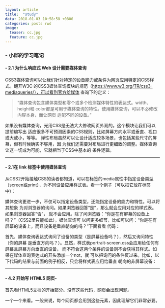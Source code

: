```yaml
---
layout: article
title:  "study"
data: 2018-01-03 10:58:58 +0800
categories: posts rwd
image:
  teaser: cc.jpg
  feature: cc.jpg
---
```


###  - 小邱的学习笔记


#### - 2.1 为什么响应式 Web 设计需要媒体查询
CSS3媒体查询可以让我们针对特定的设备能力或条件为网页应用特定的CSS样式。翻开W3C  的CSS3媒体查询模块的规范（https://www.w3.org/TR/css3-mediaqueries/），可以看到官方给媒体  查询下的定义： 

>  “媒体查询包含媒体类型和零个或多个检测媒体特性的表达式。width、height和  color都是可用于媒体查询的特性。使用媒体查询，可以不必修改内容本身，而让网页  适配不同的设备。”  
 
如果没有媒体查询，光用CSS是无法大大修改网页外观的。这个模块让我们可以提前编写出  适应很多不可预测因素的CSS规则，比如屏幕方向水平或垂直、视口或大或小，等等。  弹性布局虽然可以让设计适应较多场景，也包括某些尺寸的屏幕，但有时候确实不够用，因  为我们还需要对布局进行更细致的调整。媒体查询让这一切成为可能，它就相当于CSS中基本的  条件逻辑。

---


#### - 2.1在 link 标签中使用媒体查询
从CSS2开始接触CSS的读者都知道，可以在<link>标签的media属性中指定设备类型
（screen或print），为不同设备应用样式表。看一个例子（可以把它放在<head>标签中）：

> <link rel="style sheet" type="text/css" media="screen" href="screenstyles.css">

媒体查询更进一步，不仅可以指定设备类型，还能指定设备的能力和特性。可以将其想象
为对浏览器的询问。如果浏览器回答“是”，那么就会应用对应的样式表。如果浏览器回答“否”，
就不会应用。除了问浏览器：“你是在有屏幕的设备上吗？”（CSS2里只能如此），媒体查询可
以问更多细节，比如可以问：“你是在有屏幕的设备上，而且设备是垂直朝向的吗？”下面看看
代码：
> <link rel="stylesheet" media="screen and (orientation: portrait)"href="portrait-screen.css" />
首先，媒体查询表达式询问了设备的类型（是屏幕设备吗？），然后又询问特性（你的屏幕
是垂直方向吗？）。显然，样式表portrait-screen.css会应用给任何有屏幕且屏幕方向垂直的设备，
而不符合这两个条件的设备则不会获得其样式。如果在媒体查询表达式的开头添加一个not，就
可以把询问的条件反过来。比如，以下代码的结果与前面的例子相反，只会将样式表应用给垂直
朝向的非屏幕设备：
> <link rel="stylesheet" media="not screen and (orientation: portrait)"href="portrait-screen.css" /> 

---
#### - 4.2 开始写 HTML5 网页-
首先看HTML5文档的开始部分。没有这些代码，网页会出现问题。
> <!DOCTYPE html><html lang="en"><head><meta charset=utf-8>
一个一个来看。一般来说，每个网页都会用到这些元素，因此理解它们非常必要。
